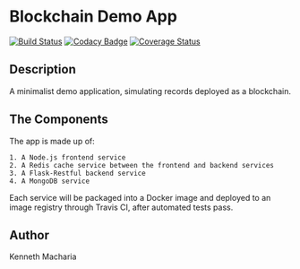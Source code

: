# Blockchain Demo App

[![Build Status](https://travis-ci.org/Kenneth-Macharia/BlockChain-App.svg?branch=master)](https://travis-ci.org/Kenneth-Macharia/BlockChain-App)
[![Codacy Badge](https://app.codacy.com/project/badge/Grade/12f0f94f6e6c44a98944fc9273e6883f)](https://www.codacy.com/manual/Kenneth-Macharia/BlockChain-App?utm_source=github.com&amp;utm_medium=referral&amp;utm_content=Kenneth-Macharia/BlockChain-App&amp;utm_campaign=Badge_Grade)
[![Coverage Status](https://coveralls.io/repos/github/Kenneth-Macharia/BlockChain-App/badge.svg?branch=master)](https://coveralls.io/github/Kenneth-Macharia/BlockChain-App?branch=master)

## Description

A minimalist demo application, simulating records deployed as a blockchain.

## The Components

The app is made up of:

    1. A Node.js frontend service
    2. A Redis cache service between the frontend and backend services
    3. A Flask-Restful backend service
    4. A MongoDB service

Each service will be packaged into a Docker image and deployed to an image registry through Travis CI, after automated tests pass.

## Author

Kenneth Macharia
